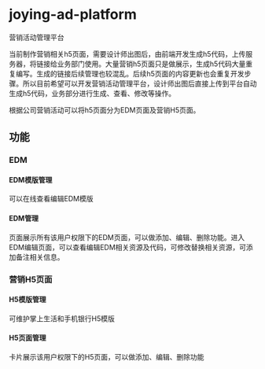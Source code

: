 # joying-ad-platform
营销活动管理平台

当前制作营销相关h5页面，需要设计师出图后，由前端开发生成h5代码，上传服务器，将链接给业务部门使用。大量营销h5页面只是做展示，生成h5代码大量重复编写。生成的链接后续管理也较混乱。后续h5页面的内容更新也会重复开发步骤。所以目前希望可以开发营销活动管理平台，设计师出图后直接上传到平台自动生成h5代码，业务部分进行生成、查看、修改等操作。

根据公司营销活动可以将h5页面分为EDM页面及营销H5页面。

## 功能
### EDM
#### EDM模版管理
可以在线查看编辑EDM模版
#### EDM管理
页面展示所有该用户权限下的EDM页面，可以做添加、编辑、删除功能。进入EDM编辑页面，可以查看编辑EDM相关资源及代码，可修改替换相关资源，可添加备注相关信息。

### 营销H5页面
#### H5模版管理
可维护掌上生活和手机银行H5模版
#### H5页面管理
卡片展示该用户权限下的H5页面，可以做添加、编辑、删除功能


